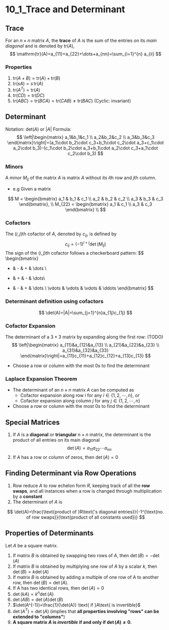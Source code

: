 # 10_1_Trace and Determinant

## Trace

For an $n\times n$ matrix $A$, the **trace** of $A$ is the sum of the entries on its *main diagonal* and is denoted by $\mathrm{tr}(A)$,
$$
\mathrm{tr}(A)=a_{11}+a_{22}+\dots+a_{nn}=\sum_{i=1}^{n} a_{ii}
$$

### Properties

1. $\mathrm{tr}(A+B)=\mathrm{tr}(A)+\mathrm{tr}(B)$
2. $\mathrm{tr}(sA)=s\,\mathrm{tr}(A)$
3. $\mathrm{tr}(A^T)=\mathrm{tr}(A)$
4. $\mathrm{tr}(CD)=\mathrm{tr}(DC)$
5. $\mathrm{tr}(ABC)=\mathrm{tr}(BCA)=\mathrm{tr}(CAB)\neq\mathrm{tr}(BAC)$ (Cyclic: invariant)

## Determinant

Notation: $\mathrm{det}(A)$ or $|A|$
Formula:
$$
\left|\begin{matrix}
a_1&b_1&c_1 \\
a_2&b_2&c_2 \\
a_3&b_3&c_3
\end{matrix}\right|=(a_1\cdot b_2\cdot c_3+b_1\cdot c_2\cdot a_3+c_1\cdot a_2\cdot b_3)-(c_1\cdot b_2\cdot a_3+b_1\cdot a_2\cdot c_3+a_1\cdot c_2\cdot b_3)
$$

### Minors

A minor $M_{ij}$ of the matrix $A$ is matrix $A$ without its $i$th row and $j$th column.

- e.g Given a matrix

$$
M = \begin{bmatrix} a_1 & b_1 & c_1 \\ a_2 & b_2 & c_2 \\ a_3 & b_3 & c_3 \end{bmatrix}, \\ M_{22} = \begin{bmatrix} a_1 & c_1 \\ a_3 & c_3 \end{bmatrix} \\
$$

### Cofactors

The $(i,j)$th cofactor of $A$, denoted by $c_{ij}$, is defined by
$$c_{ij}=(-1)^{i+j}\det(M_{ij})$$
The sign of the $(i,j)$th cofactor follows a checkerboard pattern:
$$
\begin{bmatrix}
+ & - & + & \dots \\
- & + & - & \dots\\
+ & - & + & \dots \\
\vdots & \vdots & \vdots & \ddots
\end{bmatrix}
$$

### Determinant definition using cofactors

$$
\det(A)=|A|=\sum_{j=1}^{n}a_{1j}c_{1j}
$$

### Cofactor Expansion

The determinant of a $3\times 3$ matrix by expanding along the first row: (TODO)
$$
\left|\begin{matrix} a_{11}&a_{12}&a_{13} \\
a_{21}&a_{22}&a_{23} \\
a_{31}&a_{32}&a_{33}
\end{matrix}\right|=a_{11}c_{11}+a_{12}c_{12}+a_{13}c_{13}
$$

- Choose a row or column with the most $0$s to find the determinant

### Laplace Expansion Theorem

- The determinant of an $n \times n$ matrix $A$ can be computed as
  - Cofactor expansion along row $i$ for any $i \in \{1,2,\cdots,n\}$, or
  - Cofactor expansion along column $j$ for any $j \in \{1,2,\cdots,n\}$
- Choose a row or column with the most $0$s to find the determinant

## Special Matrices

1. If $A$ is a **diagonal** or **triangular** $n \times n$ matrix, the determinant is the product of all entries on its main diagonal
$$\det(A) = a_{11}a_{22}\cdots a_{nn}$$
2. If $A$ has a row or column of zeros, then $\det(A) = 0$

## Finding Determinant via Row Operations

1. Row reduce $A$ to row echelon form $R$, keeping track of all the **row swaps**, and all instances when a row is changed through multiplication by a **constant**
2. The determinant of $A$ is

$$
\det(A)=\frac{\text{product of }R\text{'s diagonal entries}}{-1^{\text{no. of row swaps}}(\text{product of all constants used})}
$$

## Properties of Determinants

Let $A$ be a square matrix.

1. If matrix $B$ is obtained by swapping two rows of $A$, then $\det(B) = −\det(A)$
2. If matrix $B$ is obtained by multiplying one row of $A$ by a scalar $k$, then $\det(B) = k \det(A)$
3. If matrix $B$ is obtained by adding a multiple of one row of A to another row, then $\det(B) = \det(A)$.
4. If A has two identical rows, then $\det(A) = 0$
5. $\det(kA)=k^n\det(A)$
6. $\det(AB)=\det(A)\det(B)$
7. $\det(A^{-1})=\frac{1}{\det(A)} \text{ if }A\text{ is invertible}$
8. $\det(A^T)=\det(A)$ (implies that **all properties involving "rows" can be extended to "columns"**)
9. **A square matrix $A$ is *invertible* if and only if $\det(A)\neq 0$.**
